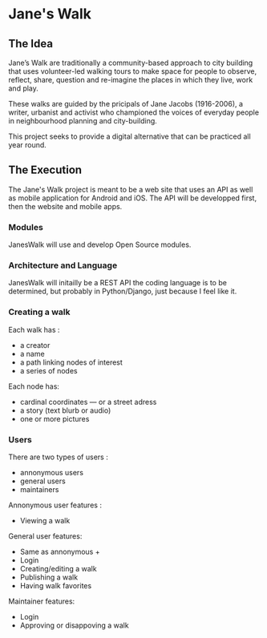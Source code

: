 # Jane's Walk

## The Idea

Jane’s Walk are traditionally a community-based approach to city building that uses volunteer-led walking tours to make space for people to observe, reflect, share, question and re-imagine the places in which they live, work and play.  

These walks are guided by the pricipals of Jane Jacobs (1916-2006), a writer, urbanist and activist who championed the voices of everyday people in neighbourhood planning and city-building.  

This project seeks to provide a digital alternative that can be practiced all year round.  

## The Execution

The Jane's Walk project is meant to be a web site that uses an API as well as mobile application for Android and iOS. The API will be developped first, then the website and mobile apps.

### Modules

JanesWalk will use and develop Open Source modules.

### Architecture and Language

JanesWalk will initailly be a REST API the coding language is to be determined, but probably in Python/Django, just because I feel like it.  

### Creating a walk

Each walk has :

* a creator
* a name
* a path linking nodes of interest
* a series of nodes

Each node has:

* cardinal coordinates — or a street adress
* a story (text blurb or audio)
* one or more pictures

### Users

There are two types of users :  

* annonymous users
* general users
* maintainers

Annonymous user features :

* Viewing a walk

General user features:

* Same as annonymous +
* Login
* Creating/editing a walk
* Publishing a walk
* Having walk favorites

Maintainer features:  

* Login
* Approving or disappoving a walk
